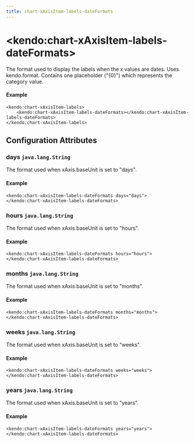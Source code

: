 ```yaml
---
title: chart-xAxisItem-labels-dateFormats
---
```


# \<kendo:chart-xAxisItem-labels-dateFormats\>

The format used to display the labels when the x values are dates. Uses kendo.format. Contains one placeholder ("{0}") which represents the category value.

#### Example
    <kendo:chart-xAxisItem-labels>
        <kendo:chart-xAxisItem-labels-dateFormats></kendo:chart-xAxisItem-labels-dateFormats>
    </kendo:chart-xAxisItem-labels>

## Configuration Attributes

### days `java.lang.String`

The format used when xAxis.baseUnit is set to "days".

#### Example
    <kendo:chart-xAxisItem-labels-dateFormats days="days">
    </kendo:chart-xAxisItem-labels-dateFormats>

### hours `java.lang.String`

The format used when xAxis.baseUnit is set to "hours".

#### Example
    <kendo:chart-xAxisItem-labels-dateFormats hours="hours">
    </kendo:chart-xAxisItem-labels-dateFormats>

### months `java.lang.String`

The format used when xAxis.baseUnit is set to "months".

#### Example
    <kendo:chart-xAxisItem-labels-dateFormats months="months">
    </kendo:chart-xAxisItem-labels-dateFormats>

### weeks `java.lang.String`

The format used when xAxis.baseUnit is set to "weeks".

#### Example
    <kendo:chart-xAxisItem-labels-dateFormats weeks="weeks">
    </kendo:chart-xAxisItem-labels-dateFormats>

### years `java.lang.String`

The format used when xAxis.baseUnit is set to "years".

#### Example
    <kendo:chart-xAxisItem-labels-dateFormats years="years">
    </kendo:chart-xAxisItem-labels-dateFormats>

